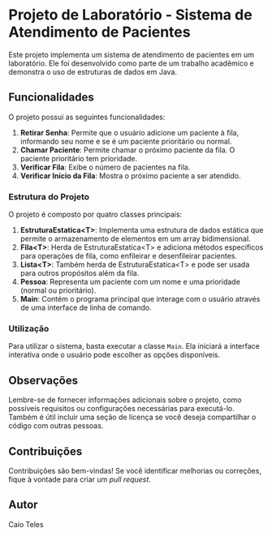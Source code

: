 <h1>Projeto de Laboratório - Sistema de Atendimento de Pacientes</h1>

<p>Este projeto implementa um sistema de atendimento de pacientes em um laboratório. Ele foi desenvolvido como parte de um trabalho acadêmico e demonstra o uso de estruturas de dados em Java.</p>
  
<h2>Funcionalidades</h2>

<p>O projeto possui as seguintes funcionalidades:</p>

<ol>
    <li><strong>Retirar Senha</strong>: Permite que o usuário adicione um paciente à fila, informando seu nome e se é um paciente prioritário ou normal.</li>
    <li><strong>Chamar Paciente</strong>: Permite chamar o próximo paciente da fila. O paciente prioritário tem prioridade.</li>
    <li><strong>Verificar Fila</strong>: Exibe o número de pacientes na fila.</li>
    <li><strong>Verificar Início da Fila</strong>: Mostra o próximo paciente a ser atendido.</li>
</ol>

<h3>Estrutura do Projeto</h3>

<p>O projeto é composto por quatro classes principais:</p>

<ol>
    <li><strong>EstruturaEstatica&lt;T&gt;</strong>: Implementa uma estrutura de dados estática que permite o armazenamento de elementos em um array bidimensional.</li>
    <li><strong>Fila&lt;T&gt;</strong>: Herda de EstruturaEstatica&lt;T&gt; e adiciona métodos específicos para operações de fila, como enfileirar e desenfileirar pacientes.</li>
    <li><strong>Lista&lt;T&gt;</strong>: Também herda de EstruturaEstatica&lt;T&gt; e pode ser usada para outros propósitos além da fila.</li>
    <li><strong>Pessoa</strong>: Representa um paciente com um nome e uma prioridade (normal ou prioritário).</li>
    <li><strong>Main</strong>: Contém o programa principal que interage com o usuário através de uma interface de linha de comando.</li>
</ol>

<h3>Utilização</h3>

<p>Para utilizar o sistema, basta executar a classe <code>Main</code>. Ela iniciará a interface interativa onde o usuário pode escolher as opções disponíveis.</p>

<h2>Observações</h2>

<p>Lembre-se de fornecer informações adicionais sobre o projeto, como possíveis requisitos ou configurações necessárias para executá-lo. Também é útil incluir uma seção de licença se você deseja compartilhar o código com outras pessoas.</p>

<h2>Contribuições</h2>

<p>Contribuições são bem-vindas! Se você identificar melhorias ou correções, fique à vontade para criar um <em>pull request</em>.</p>

<h2>Autor</h2>

<p>Caio Teles</p>

